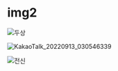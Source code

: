 # img2
![두상](https://user-images.githubusercontent.com/111984910/189950177-d348b2e9-5c45-44d1-8021-e9769d4ea1cc.png)

![KakaoTalk_20220913_030546339](https://user-images.githubusercontent.com/111984910/189944963-23a30d4f-64ca-49f8-b817-67a48dabcaed.png)

![전신](https://user-images.githubusercontent.com/111984910/189948112-f2fdea5c-a85d-4310-9ee5-73e7519f49d8.png)

